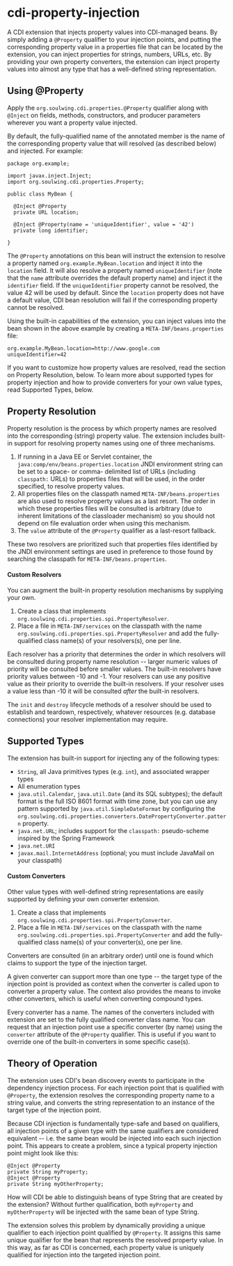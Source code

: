 cdi-property-injection
======================

A CDI extension that injects property values into CDI-managed beans.  By
simply adding a `@Property` qualifier to your injection points,
and putting the corresponding property value in a properties file that can be
located by the extension, you can inject properties for strings, numbers, 
URLs, etc.  By providing your own property converters, the extension can 
inject property values into almost any type that has a well-defined string
representation.


Using @Property
---------------

Apply the `org.soulwing.cdi.properties.@Property` qualifier along with 
`@Inject` on fields, methods, constructors, and producer parameters wherever
you want a property value injected.

By default, the fully-qualified name of the annotated member is the name of
the corresponding property value that will resolved (as described below) and
injected.  For example:

```
package org.example;

import javax.inject.Inject;
import org.soulwing.cdi.properties.Property;

public class MyBean {

  @Inject @Property
  private URL location;
  
  @Inject @Property(name = 'uniqueIdentifier', value = '42')
  private long identifier;

}
```

The `@Property` annotations on this bean will instruct the extension to
resolve a property named `org.example.MyBean.location` and inject it into the
`location` field.  It will also resolve a property named `uniqueIdentifier`
(note that the `name` attribute overrides the default property name) and 
inject it the `identifier` field.  If the `uniqueIdentifier` property cannot
be resolved, the value 42 will be used by default.  Since the `location`
property does not have a default value, CDI bean resolution will fail if the
corresponding property cannot be resolved.

Using the built-in capabilities of the extension, you can inject values into
the bean shown in the above example by creating a `META-INF/beans.properties`
file:

```
org.example.MyBean.location=http://www.google.com
uniqueIdentifier=42
```

If you want to customize how property values are resolved, read the section
on Property Resolution, below.  To learn more about supported types for 
property injection and how to provide converters for your own value types,
read Supported Types, below.


Property Resolution
-------------------

Property resolution is the process by which property names are resolved into
the corresponding (string) property value.  The extension includes built-in 
support for resolving property names using one of three mechanisms.

1.  If running in a Java EE or Servlet container, the 
    `java:comp/env/beans.properties.location` JNDI environment string can be
    set to a space- or comma- delimited list of URLs (including `classpath:`
    URLs) to properties files that will be used, in the order specified, to
    resolve property values.
2.  All properties files on the classpath named `META-INF/beans.properties` 
    are also used to resolve property values as a last resort.  The order in
    which these properties files will be consulted is arbitrary (due to
    inherent limitations of the classloader mechanism) so you should not 
    depend on file evaluation order when using this mechanism.
3.  The `value` attribute of the `@Property` qualifier as a last-resort
    fallback.
    
These two resolvers are prioritized such that properties files identified by
the JNDI environment settings are used in preference to those found by 
searching the classpath for `META-INF/beans.properties`.


#### Custom Resolvers

You can augment the built-in property resolution mechanisms by supplying your
own.

1. Create a class that implements 
    `org.soulwing.cdi.properties.spi.PropertyResolver`.
2. Place a file in `META-INF/services` on the classpath with the name
   `org.soulwing.cdi.properties.spi.PropertyResolver` and add the 
   fully-qualified class name(s) of your resolvers(s), one per line.
   
Each resolver has a priority that determines the order in which resolvers
will be consulted during property name resolution -- larger numeric values
of priority will be consulted before smaller values.  The built-in resolvers
have priority values between -10 and -1.  Your resolvers can use any positive
value as their priority to override the built-in resolvers.  If your resolver
uses a value less than -10 it will be consulted *after* the built-in resolvers.

The `init` and `destroy` lifecycle methods of a resolver should be used to
establish and teardown, respectively, whatever resources (e.g. database
connections) your resolver implementation may require.


Supported Types
---------------

The extension has built-in support for injecting any of the following types:

* `String`, all Java primitives types (e.g. `int`), and associated wrapper 
  types
* All enumeration types
* `java.util.Calendar`, `java.util.Date` (and its SQL subtypes); the default
  format is the full ISO 8601 format with time zone, but you can use any
  pattern supported by `java.util.SimpleDateFormat` by configuring the 
  `org.soulwing.cdi.properties.converters.DatePropertyConverter.pattern`
  property.    
* `java.net.URL`; includes support for the `classpath:` pseudo-scheme 
  inspired by the Spring Framework
* `java.net.URI`
* `javax.mail.InternetAddress` (optional; you must include JavaMail on your 
  classpath)


#### Custom Converters

Other value types with well-defined string representations are easily 
supported by defining your own converter extension.

1. Create a class that implements 
   `org.soulwing.cdi.properties.spi.PropertyConverter`.
2. Place a file in `META-INF/services` on the classpath with the name
   `org.soulwing.cdi.properties.spi.PropertyConverter` and add the 
   fully-qualified class name(s) of your converter(s), one per line.
   
Converters are consulted (in an arbitrary order) until one is found which
claims to support the type of the injection target.  

A given converter can support more than one type -- the target type of the 
injection point is provided as context when the converter is called upon to
converter a property value.  The context also provides the means to invoke
other converters, which is useful when converting compound types.

Every converter has a name.  The names of the converters included with 
extension are set to the fully qualified converter class name.  You can
request that an injection point use a specific converter (by name) using the
`converter` attribute of the `@Property` qualifier.  This is useful if you 
want to override one of the built-in converters in some specific case(s).


Theory of Operation
-------------------

The extension uses CDI's bean discovery events to participate in the 
dependency injection process.  For each injection point that is qualified
with `@Property`, the extension resolves the corresponding property name to
a string value, and converts the string representation to an instance of the
target type of the injection point.

Because CDI injection is fundamentally type-safe and based on qualifiers,
all injection points of a given type with the same qualifiers are considered
equivalent -- i.e. the same bean would be injected into each such injection
point.  This appears to create a problem, since a typical property injection
point might look like this:

```
@Inject @Property
private String myProperty;
@Inject @Property
private String myOtherProperty;
```

How will CDI be able to distinguish beans of type String that are created by
the extension?  Without further qualification, both `myProperty` and
`myOtherProperty` will be injected with the same bean of type String.

The extension solves this problem by dynamically providing a unique qualifier
to each injection point qualified by `@Property`.  It assigns this same unique
qualifier for the bean that represents the resolved property value.  In this 
way, as far as CDI is concerned, each property value is uniquely qualified 
for injection into the targeted injection point. 

